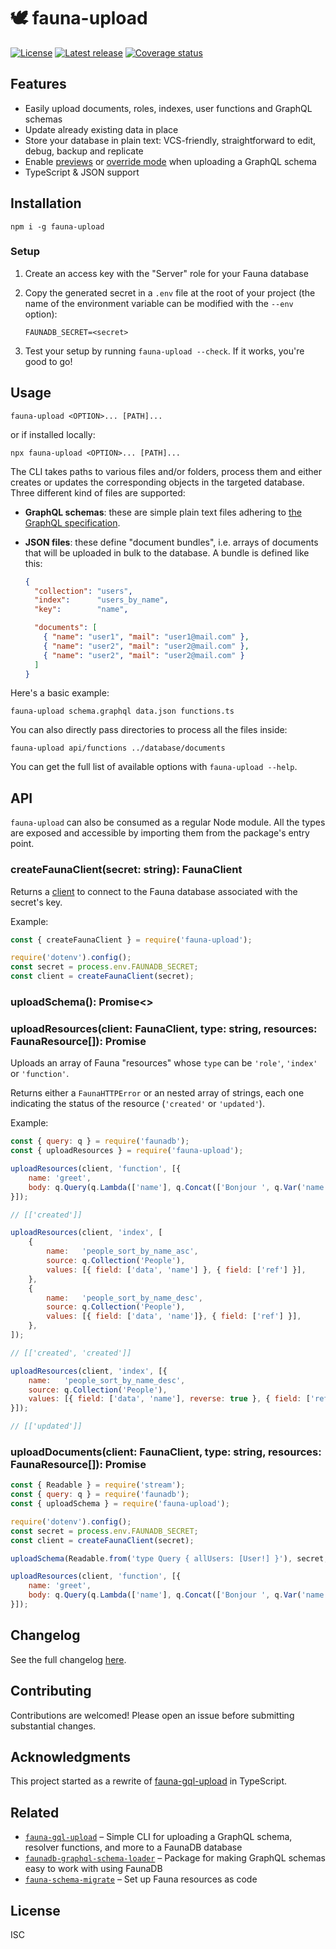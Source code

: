 # 🕊️ fauna-upload

[![License](https://shields.io/github/license/cheap-glitch/fauna-upload)](LICENSE)
[![Latest release](https://shields.io/github/v/release/cheap-glitch/fauna-upload?sort=semver&label=latest%20release&color=green)](https://github.com/cheap-glitch/fauna-upload/releases/latest)
[![Coverage status](https://shields.io/coveralls/github/cheap-glitch/fauna-upload)](https://coveralls.io/github/cheap-glitch/fauna-upload)

## Features

 * Easily upload documents, roles, indexes, user functions and GraphQL schemas
 * Update already existing data in place
 * Store your database in plain text: VCS-friendly, straightforward to edit, debug, backup and replicate
 * Enable [previews](https://docs.fauna.com/fauna/current/api/graphql/previews) or
   [override mode](https://docs.fauna.com/fauna/current/api/graphql/endpoints#modes) when uploading a GraphQL schema
 * TypeScript & JSON support

## Installation

```
npm i -g fauna-upload
```

### Setup

1. Create an access key with the "Server" role for your Fauna database

2. Copy the generated secret in a `.env` file at the root of your project
   (the name of the environment variable can be modified with the `--env` option):
   ```text
   FAUNADB_SECRET=<secret>
   ```

3. Test your setup by running `fauna-upload --check`. If it works, you're good to go!

## Usage

```
fauna-upload <OPTION>... [PATH]...
```

or if installed locally:

```
npx fauna-upload <OPTION>... [PATH]...
```

The CLI  takes paths to  various files and/or  folders, process them  and either
creates or  updates the  corresponding objects in  the targeted  database. Three
different kind of files are supported:

 * **GraphQL schemas**: these are simple plain text files adhering to
   [the GraphQL specification](https://graphql.org/learn/schema).

 * **JSON files**: these  define "document bundles",  i.e. arrays  of documents
   that will be uploaded in bulk to the database. A bundle is defined like this:
   ```json
   {
     "collection": "users",
     "index":      "users_by_name",
     "key":        "name",

     "documents": [
       { "name": "user1", "mail": "user1@mail.com" },
       { "name": "user2", "mail": "user2@mail.com" },
       { "name": "user2", "mail": "user2@mail.com" }
     ]
   }
   ```

Here's a basic example:

```
fauna-upload schema.graphql data.json functions.ts
```

You can also directly pass directories to process all the files inside:

```
fauna-upload api/functions ../database/documents
```

You can get the full list of available options with `fauna-upload --help`.

## API

`fauna-upload` can also be consumed as a  regular Node module. All the types are
exposed and accessible by importing them from the package's entry point.

### createFaunaClient(secret: string): FaunaClient

Returns a [client](https://fauna.github.io/faunadb-js/Client.html) to connect to
the Fauna database associated with the secret's key.

Example:

```javascript
const { createFaunaClient } = require('fauna-upload');

require('dotenv').config();
const secret = process.env.FAUNADB_SECRET;
const client = createFaunaClient(secret);
```

### uploadSchema(): Promise<>

### uploadResources(client: FaunaClient, type: string, resources: FaunaResource[]): Promise<UploadResponse>

Uploads an array of Fauna "resources" whose `type` can be `'role'`, `'index'` or
`'function'`.

Returns  either a  `FaunaHTTPError`  or an  nested array  of  strings, each  one
indicating the status of the resource (`'created'` or `'updated'`).

Example:

```javascript
const { query: q } = require('faunadb');
const { uploadResources } = require('fauna-upload');

uploadResources(client, 'function', [{
	name: 'greet',
	body: q.Query(q.Lambda(['name'], q.Concat(['Bonjour ', q.Var('name'), '!']))),
}]);

// [['created']]

uploadResources(client, 'index', [
	{
		name:   'people_sort_by_name_asc',
		source: q.Collection('People'),
		values: [{ field: ['data', 'name'] }, { field: ['ref'] }],
	},
	{
		name:   'people_sort_by_name_desc',
		source: q.Collection('People'),
		values: [{ field: ['data', 'name']}, { field: ['ref'] }],
	},
]);

// [['created', 'created']]

uploadResources(client, 'index', [{
	name:   'people_sort_by_name_desc',
	source: q.Collection('People'),
	values: [{ field: ['data', 'name'], reverse: true }, { field: ['ref'] }],
}]);

// [['updated']]
```

### uploadDocuments(client: FaunaClient, type: string, resources: FaunaResource[]): Promise<UploadResponse>

```javascript
const { Readable } = require('stream');
const { query: q } = require('faunadb');
const { uploadSchema } = require('fauna-upload');

require('dotenv').config();
const secret = process.env.FAUNADB_SECRET;
const client = createFaunaClient(secret);

uploadSchema(Readable.from('type Query { allUsers: [User!] }'), secret, { override: true });

uploadResources(client, 'function', [{
	name: 'greet',
	body: q.Query(q.Lambda(['name'], q.Concat(['Bonjour ', q.Var('name'), '!']))),
}]);
```

## Changelog

See the full changelog [here](https://github.com/cheap-glitch/fauna-upload/releases).

## Contributing

Contributions are welcomed! Please open an issue before submitting substantial changes.

## Acknowledgments

This project started as a rewrite of [fauna-gql-upload](https://github.com/Plazide/fauna-gql-upload) in TypeScript.

## Related

 * [`fauna-gql-upload`](https://github.com/Plazide/fauna-gql-upload) – Simple CLI for uploading a GraphQL schema, resolver functions, and more to a FaunaDB database
 * [`faunadb-graphql-schema-loader`](https://github.com/ptpaterson/faunadb-graphql-schema-loader) – Package for making GraphQL schemas easy to work with using FaunaDB
 * [`fauna-schema-migrate`](https://github.com/fauna-brecht/fauna-schema-migrate) – Set up Fauna resources as code

## License

ISC

